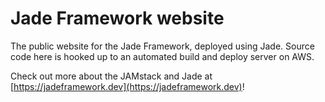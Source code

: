 # Jade Framework website

The public website for the Jade Framework, deployed using Jade. Source code here is hooked up to an automated build and deploy server on AWS.

Check out more about the JAMstack and Jade at [https://jadeframework.dev](https://jadeframework.dev)!
